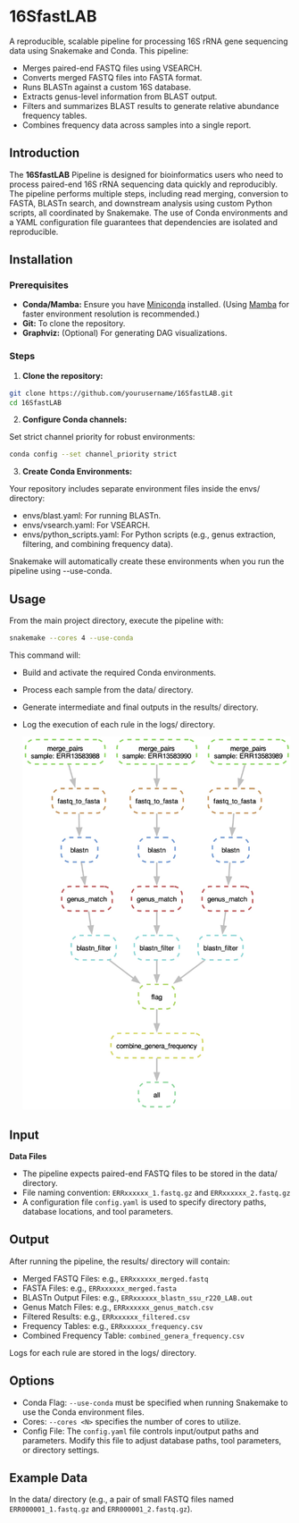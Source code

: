 # 16SfastLAB

A reproducible, scalable pipeline for processing 16S rRNA gene sequencing data using Snakemake and Conda. This pipeline:
- Merges paired-end FASTQ files using VSEARCH.
- Converts merged FASTQ files into FASTA format.
- Runs BLASTn against a custom 16S database.
- Extracts genus-level information from BLAST output.
- Filters and summarizes BLAST results to generate relative abundance frequency tables.
- Combines frequency data across samples into a single report.


## Introduction

The **16SfastLAB** Pipeline is designed for bioinformatics users who need to process paired-end 16S rRNA sequencing data quickly and reproducibly. The pipeline performs multiple steps, including read merging, conversion to FASTA, BLASTn search, and downstream analysis using custom Python scripts, all coordinated by Snakemake. The use of Conda environments and a YAML configuration file guarantees that dependencies are isolated and reproducible.


## Installation

### Prerequisites

- **Conda/Mamba:** Ensure you have [Miniconda](https://docs.conda.io/en/latest/miniconda.html) installed. (Using [Mamba](https://mamba.readthedocs.io/en/latest/) for faster environment resolution is recommended.)
- **Git:** To clone the repository.
- **Graphviz:** (Optional) For generating DAG visualizations.

### Steps

1. **Clone the repository:**

```bash
git clone https://github.com/yourusername/16SfastLAB.git
cd 16SfastLAB
```

2.	**Configure Conda channels:**

Set strict channel priority for robust environments:

```bash
conda config --set channel_priority strict
```

3.	**Create Conda Environments:**

Your repository includes separate environment files inside the envs/ directory:

- envs/blast.yaml: For running BLASTn.
- envs/vsearch.yaml: For VSEARCH.
- envs/python_scripts.yaml: For Python scripts (e.g., genus extraction, filtering, and combining frequency data).

Snakemake will automatically create these environments when you run the pipeline using --use-conda.

## Usage

From the main project directory, execute the pipeline with:

```bash
snakemake --cores 4 --use-conda
```

This command will:

- Build and activate the required Conda environments.
- Process each sample from the data/ directory.
- Generate intermediate and final outputs in the results/ directory.
- Log the execution of each rule in the logs/ directory.

    ![Pipeline DAG](./pipeline_dag.jpg)

## Input

**Data Files**

- The pipeline expects paired-end FASTQ files to be stored in the data/ directory.
- File naming convention: `ERRxxxxxx_1.fastq.gz` and `ERRxxxxxx_2.fastq.gz`
- A configuration file `config.yaml` is used to specify directory paths, database locations, and tool parameters.

## Output

After running the pipeline, the results/ directory will contain:

- Merged FASTQ Files: e.g., `ERRxxxxxx_merged.fastq`
- FASTA Files: e.g., `ERRxxxxxx_merged.fasta`
- BLASTn Output Files: e.g., `ERRxxxxxx_blastn_ssu_r220_LAB.out`
- Genus Match Files: e.g., `ERRxxxxxx_genus_match.csv`
- Filtered Results: e.g., `ERRxxxxxx_filtered.csv`
- Frequency Tables: e.g., `ERRxxxxxx_frequency.csv`
- Combined Frequency Table: `combined_genera_frequency.csv`

Logs for each rule are stored in the logs/ directory.

## Options

- Conda Flag:
`--use-conda` must be specified when running Snakemake to use the Conda environment files.
- Cores:
`--cores <N>` specifies the number of cores to utilize.
- Config File:
The `config.yaml` file controls input/output paths and parameters. Modify this file to adjust database paths, tool parameters, or directory settings.

## Example Data

In the data/ directory (e.g., a pair of small FASTQ files named `ERR000001_1.fastq.gz` and `ERR000001_2.fastq.gz`).